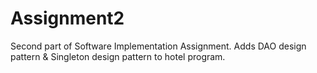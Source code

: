 # Assignment2
Second part of Software Implementation Assignment. Adds DAO design pattern &amp; Singleton design pattern to hotel program.

